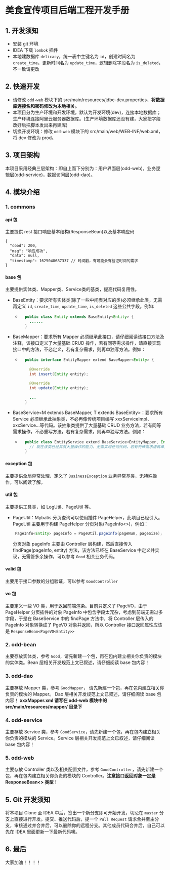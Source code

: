 # 美食宣传项目后端工程开发手册
## 1. 开发须知
- 安装 git 环境
- IDEA 下载 `lombok` 插件
- 本地建数据库 `delicacy`，统一表中主键名为 `id`，创建时间名为 `create_time`，更新时间名为 `update_time`，逻辑删除字段名为 `is_deleted`，不一致请更改
## 2. 快速开发
- 请修改 `odd-web` 模块下的 src/main/resources/jdbc-dev.properties，**将数据库连接名和密码修改为本地相关。**
- 本项目分为生产环境和开发环境，默认为开发环境(dev)，连接本地数据库；生产环境连接阿里云服务器数据库。(生产环境数据库还没有建，大家把字段改好后把脚本发出来再建库)
- 切换开发环境：修改 `odd-web` 模块下的 src/main/web/WEB-INF/web.xml，将 <param-value>dev</param-value> 修改为 prod。
## 3. 项目架构
本项目采用经典三层架构：即自上而下分别为：用户界面层(odd-web)，业务逻辑层(odd-service)，数据访问层(odd-dao)。
## 4. 模块介绍
### 1. commons
#### api 包
主要提供 rest 接口响应基本结构(ResponseBean)以及基本响应码
```
{
  "cood": 200,
  "msg": "响应成功",
  "data": null,
  "timestamp": 1625048687337 // 时间戳，有可能会有验证时间的需求
}
```
#### base 包
主要提供实体类、Mapper类、Service类的基类，提高代码复用性。
- BaseEntity<T>：要求所有实体类(除了一些中间表对应的类)必须继承此类，无需再定义 `id`, `create_time`, `update_time`, `is_deleted` 这些公共字段。例如:
  - ```java
      public class Entity extends BaseEntity<Entity> {
        ......
      }
    ```
- BaseMapper<T>：要求所有 Mapper 必须继承此接口，请仔细阅读该接口方法及注释，该接口定义了大量基础 CRUD 操作，若有同等需求操作，请直接实现接口中的方法，不必定义，若有复杂需求，则再单独写方法。例如：
  - ```java
      public interface EntityMapper extend BaseMapper<Entity> {
        
        @Override
        int insert(Entity entity);
        
        @Override
        int update(Entity entity);
        
        ...
      }
    ```
- BaseService<M extends BaseMapper<T>, T extends BaseEntity<T>>：要求所有 Service 必须继承此抽象类，不必再像传统项目编写 xxxServiceImpl、xxxService...等代码。该抽象类提供了大量基础 CRUD 业务方法，若有同等需求操作，不必重写方法，若有复杂需求，则再单独写方法。例如：
  - ```java
      public class EntityService extend BaseService<EntityMapper, Entity> {
        // 现在该类已经具有大量操作的能力，无需实现任何代码，若有特殊需求请再单独写业务方法。
      }
    ```
#### exception 包
主要提供全局异常处理、定义了 `BusinessException` 业务异常基类，无特殊操作，可以阅读了解。
#### util 包
主要提供工具类，如 LogUtil、PageUtil 等。
- PageUtil：Mybatis 分页查询可以使用插件 PageHelper，此项目已经引入。PageUtil 主要用于构建 PageHelper 分页对象(PageInfo<>)，例如：
  ```java
   PageInfo<Entity> pageInfo = PageUtil.pageInfo(pageNum, pageSize);
  ```
  分页对象 pageInfo 主要由 Controller 层构建，然后直接传入 findPage(pageInfo, entity) 方法，该方法已经在 BaseService 中定义并实现，无需管多余操作，可以参考 `Good` 相关业务代码。
#### valid 包
主要用于接口参数的分组验证，可以参考 `GoodController` 
#### vo 包
主要定义一些 VO 类，用于返回前端渲染。目前只定义了 PageVO，由于 PageHelper 分页插件的对象 PageInfo 中包含字段太冗杂，考虑到前端无需过多字段，于是在 BaseService 中的 findPage 方法中，将 Controller 层传入的 PageInfo 对象转换成了 PgeVO 对象并返回，所以 Controller 接口返回属性应该是 `ResponseBean<PageVO<Entity>>`

### 2. odd-bean
主要存放实体类，参考 `Good`，请先新建一个包，再在包内建立相关你负责的模块的实体类。Bean 层相关开发规范上文已叙述，请仔细阅读 base 包内容！

### 3. odd-dao
主要存放 Mapper 类，参考 `GoodMapper`， 请先新建一个包，再在包内建立相关你负责的模块的 Mapper。 Dao 层相关开发规范上文已叙述，请仔细阅读 base 包内容！
**xxxMapper.xml 请写在 odd-web 模块中的 src/main/resources/mapper/ 目录下** 

### 4. odd-service
主要存放 Service 类，参考 `GoodService`，请先新建一个包，再在包内建立相关你负责的模块的 Service。Service 层相关开发规范上文已叙述，请仔细阅读 base 包内容！

### 5. odd-web
主要存放 Controller 类以及相关配置文件，参考 `GoodController`，请先新建一个包，再在包内建立相关你负责的模块的 Controller。**注意接口返回对象一定是 ResponseBean<> 类型！**

## 5. Git 开发须知
将本项目 Clone 至 IDEA 中后，签出一个新分支即可开始开发，切忌在 `master` 分支上直接进行开发。提交、推送代码后，提一个 `Pull Request` 请求合并至主分支，审核通过并合并后，可以删除你的远程分支。其他成员代码合并后，自己可以先在 IDEA 里面更新一下最新代码噢。

## 6. 最后
大家加油！！！！
